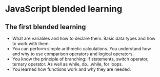  <h1>JavaScript blended learning</h1>

 <h2>The first blended learning</h2>
 
<ul>
    <li>What are variables and how to declare them. Basic data types and how to work with them.</li>
    <li>You can perform simple arithmetic calculations. You understand how and why to use comparison operators and logical operators.</li>
    <li>You know the principle of branching: if statements, switch operator, ternary operator. As well as while, do…while, for loops.</li>
    <li>You learned how functions work and why they are needed.</li>
</ul>
